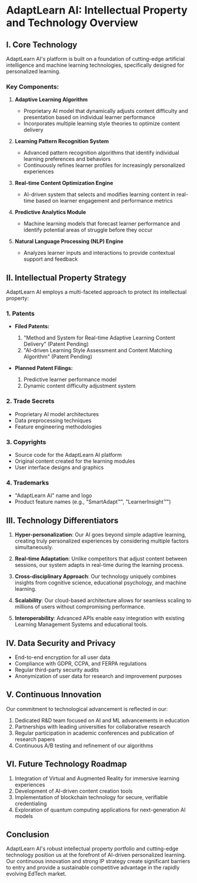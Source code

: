 # AdaptLearn AI: Intellectual Property and Technology Overview

## I. Core Technology

AdaptLearn AI's platform is built on a foundation of cutting-edge artificial intelligence and machine learning technologies, specifically designed for personalized learning.

### Key Components:

1. **Adaptive Learning Algorithm**
   - Proprietary AI model that dynamically adjusts content difficulty and presentation based on individual learner performance
   - Incorporates multiple learning style theories to optimize content delivery

2. **Learning Pattern Recognition System**
   - Advanced pattern recognition algorithms that identify individual learning preferences and behaviors
   - Continuously refines learner profiles for increasingly personalized experiences

3. **Real-time Content Optimization Engine**
   - AI-driven system that selects and modifies learning content in real-time based on learner engagement and performance metrics

4. **Predictive Analytics Module**
   - Machine learning models that forecast learner performance and identify potential areas of struggle before they occur

5. **Natural Language Processing (NLP) Engine**
   - Analyzes learner inputs and interactions to provide contextual support and feedback

## II. Intellectual Property Strategy

AdaptLearn AI employs a multi-faceted approach to protect its intellectual property:

### 1. Patents

- **Filed Patents:**
  1. "Method and System for Real-time Adaptive Learning Content Delivery" (Patent Pending)
  2. "AI-driven Learning Style Assessment and Content Matching Algorithm" (Patent Pending)

- **Planned Patent Filings:**
  1. Predictive learner performance model
  2. Dynamic content difficulty adjustment system

### 2. Trade Secrets

- Proprietary AI model architectures
- Data preprocessing techniques
- Feature engineering methodologies

### 3. Copyrights

- Source code for the AdaptLearn AI platform
- Original content created for the learning modules
- User interface designs and graphics

### 4. Trademarks

- "AdaptLearn AI" name and logo
- Product feature names (e.g., "SmartAdapt™", "LearnerInsight™")

## III. Technology Differentiators

1. **Hyper-personalization**: Our AI goes beyond simple adaptive learning, creating truly personalized experiences by considering multiple factors simultaneously.

2. **Real-time Adaptation**: Unlike competitors that adjust content between sessions, our system adapts in real-time during the learning process.

3. **Cross-disciplinary Approach**: Our technology uniquely combines insights from cognitive science, educational psychology, and machine learning.

4. **Scalability**: Our cloud-based architecture allows for seamless scaling to millions of users without compromising performance.

5. **Interoperability**: Advanced APIs enable easy integration with existing Learning Management Systems and educational tools.

## IV. Data Security and Privacy

- End-to-end encryption for all user data
- Compliance with GDPR, CCPA, and FERPA regulations
- Regular third-party security audits
- Anonymization of user data for research and improvement purposes

## V. Continuous Innovation

Our commitment to technological advancement is reflected in our:

1. Dedicated R&D team focused on AI and ML advancements in education
2. Partnerships with leading universities for collaborative research
3. Regular participation in academic conferences and publication of research papers
4. Continuous A/B testing and refinement of our algorithms

## VI. Future Technology Roadmap

1. Integration of Virtual and Augmented Reality for immersive learning experiences
2. Development of AI-driven content creation tools
3. Implementation of blockchain technology for secure, verifiable credentialing
4. Exploration of quantum computing applications for next-generation AI models

## Conclusion

AdaptLearn AI's robust intellectual property portfolio and cutting-edge technology position us at the forefront of AI-driven personalized learning. Our continuous innovation and strong IP strategy create significant barriers to entry and provide a sustainable competitive advantage in the rapidly evolving EdTech market.